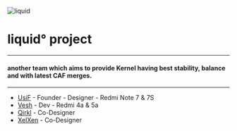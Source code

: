![liquid](https://github.com/liquidprjkt/.github/blob/main/banner/banner.jpeg)


# liquid° project

------------------------------------
#### another team which aims to provide Kernel having best stability, balance and with latest CAF merges.
------------------------------------

* [UsiF](https://github.com/UsiFX)    - Founder - Designer - Redmi Note 7 & 7S
* [Vesh](https://github.com/veshrao)  - Dev - Redmi 4a & 5a
* [Qirkl](https://github.com/qirkl)   - Co-Designer
* [XelXen](https://github.com/XelXen) - Co-Designer

